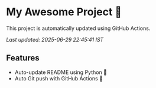 # My Awesome Project 🚀

This project is automatically updated using GitHub Actions.

_Last updated: 2025-06-29 22:45:41 IST_

## Features
- Auto-update README using Python 🐍
- Auto Git push with GitHub Actions 🤖
